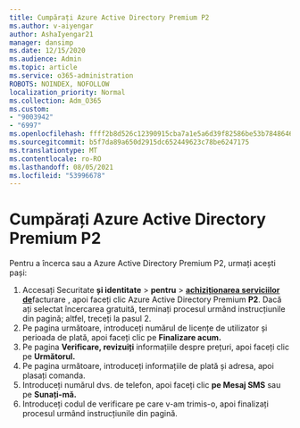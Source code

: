 ```yaml
---
title: Cumpărați Azure Active Directory Premium P2
ms.author: v-aiyengar
author: AshaIyengar21
manager: dansimp
ms.date: 12/15/2020
ms.audience: Admin
ms.topic: article
ms.service: o365-administration
ROBOTS: NOINDEX, NOFOLLOW
localization_priority: Normal
ms.collection: Adm_O365
ms.custom:
- "9003942"
- "6997"
ms.openlocfilehash: ffff2b8d526c12390915cba7a1e5a6d39f82586be53b7848646bd8ab8f17a426
ms.sourcegitcommit: b5f7da89a650d2915dc652449623c78be6247175
ms.translationtype: MT
ms.contentlocale: ro-RO
ms.lasthandoff: 08/05/2021
ms.locfileid: "53996678"
---
```

# <a name="buy-azure-active-directory-premium-p2"></a>Cumpărați Azure Active Directory Premium P2

Pentru a încerca sau a Azure Active Directory Premium P2, urmați acești pași:

1. Accesați Securitate **și identitate**  >  **pentru**  >  [**achiziționarea serviciilor de**](https://go.microsoft.com/fwlink/?linkid=2131946)facturare , apoi faceți clic Azure Active Directory Premium **P2**.
Dacă ați selectat încercarea gratuită, terminați procesul urmând instrucțiunile din pagină; altfel, treceți la pasul 2.
1. Pe pagina următoare, introduceți numărul de licențe de utilizator și perioada de plată, apoi faceți clic pe **Finalizare acum.**
1. Pe pagina **Verificare, revizuiți** informațiile despre prețuri, apoi faceți clic pe **Următorul.**
1. Pe pagina următoare, introduceți informațiile de plată și adresa, apoi plasați comanda.
1. Introduceți numărul dvs. de telefon, apoi faceți clic **pe Mesaj SMS** sau pe **Sunați-mă.**
1. Introduceți codul de verificare pe care v-am trimis-o, apoi finalizați procesul urmând instrucțiunile din pagină.
